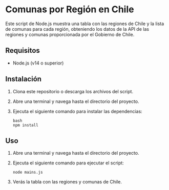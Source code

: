 # Comunas por Región en Chile

Este script de Node.js muestra una tabla con las regiones de Chile y la lista de comunas para cada región, obteniendo los datos de la API de las regiones y comunas proporcionada por el Gobierno de Chile.

## Requisitos

- Node.js (v14 o superior)

## Instalación

1. Clona este repositorio o descarga los archivos del script.

2. Abre una terminal y navega hasta el directorio del proyecto.

3. Ejecuta el siguiente comando para instalar las dependencias:

   ```
   bash
   npm install
   ```

## Uso

1. Abre una terminal y navega hasta el directorio del proyecto.

2. Ejecuta el siguiente comando para ejecutar el script:

    ```
    node mains.js
    ```

3. Verás la tabla con las regiones y comunas de Chile.